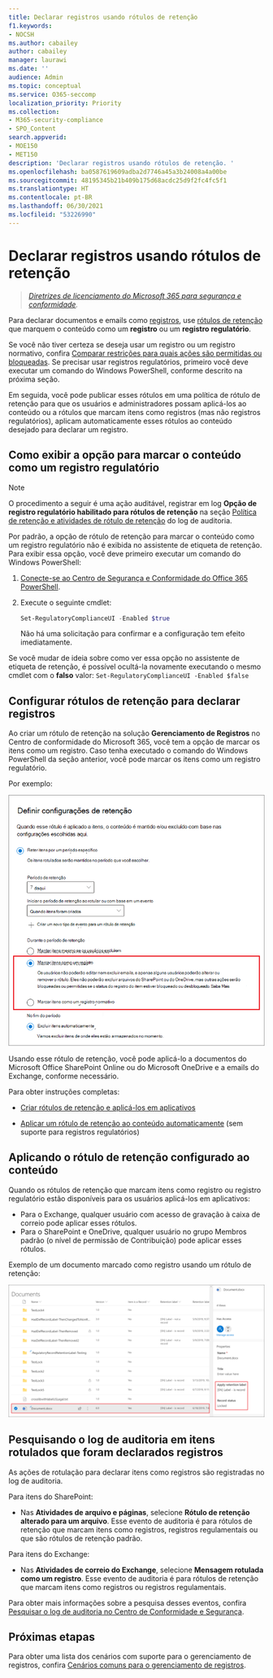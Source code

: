 ```yaml
---
title: Declarar registros usando rótulos de retenção
f1.keywords:
- NOCSH
ms.author: cabailey
author: cabailey
manager: laurawi
ms.date: ''
audience: Admin
ms.topic: conceptual
ms.service: O365-seccomp
localization_priority: Priority
ms.collection:
- M365-security-compliance
- SPO_Content
search.appverid:
- MOE150
- MET150
description: 'Declarar registros usando rótulos de retenção. '
ms.openlocfilehash: ba0587619609adba2d7746a45a3b24008a4a00be
ms.sourcegitcommit: 48195345b21b409b175d68acdc25d9f2fc4fc5f1
ms.translationtype: HT
ms.contentlocale: pt-BR
ms.lasthandoff: 06/30/2021
ms.locfileid: "53226990"
---
```

# <a name="declare-records-by-using-retention-labels"></a>Declarar registros usando rótulos de retenção

>*[Diretrizes de licenciamento do Microsoft 365 para segurança e conformidade](/office365/servicedescriptions/microsoft-365-service-descriptions/microsoft-365-tenantlevel-services-licensing-guidance/microsoft-365-security-compliance-licensing-guidance).*

Para declarar documentos e emails como [registros](records-management.md#records), use [rótulos de retenção](retention.md#retention-labels) que marquem o conteúdo como um **registro** ou um **registro regulatório**.

Se você não tiver certeza se deseja usar um registro ou um registro normativo, confira [Comparar restrições para quais ações são permitidas ou bloqueadas](records-management.md#compare-restrictions-for-what-actions-are-allowed-or-blocked). Se precisar usar registros regulatórios, primeiro você deve executar um comando do Windows PowerShell, conforme descrito na próxima seção.

Em seguida, você pode publicar esses rótulos em uma política de rótulo de retenção para que os usuários e administradores possam aplicá-los ao conteúdo ou a rótulos que marcam itens como registros (mas não registros regulatórios), aplicam automaticamente esses rótulos ao conteúdo desejado para declarar um registro.

## <a name="how-to-display-the-option-to-mark-content-as-a-regulatory-record"></a>Como exibir a opção para marcar o conteúdo como um registro regulatório

> [!NOTE]
> O procedimento a seguir é uma ação auditável, registrar em log **Opção de registro regulatório habilitado para rótulos de retenção** na seção [Política de retenção e atividades de rótulo de retenção](search-the-audit-log-in-security-and-compliance.md#retention-policy-and-retention-label-activities) do log de auditoria.

Por padrão, a opção de rótulo de retenção para marcar o conteúdo como um registro regulatório não é exibida no assistente de etiqueta de retenção. Para exibir essa opção, você deve primeiro executar um comando do Windows PowerShell:

1. [Conecte-se ao Centro de Segurança e Conformidade do Office 365 PowerShell](/powershell/exchange/office-365-scc/connect-to-scc-powershell/connect-to-scc-powershell).

2. Execute o seguinte cmdlet:

    ```powershell
    Set-RegulatoryComplianceUI -Enabled $true
    ````

    Não há uma solicitação para confirmar e a configuração tem efeito imediatamente.

Se você mudar de ideia sobre como ver essa opção no assistente de etiqueta de retenção, é possível ocultá-la novamente executando o mesmo cmdlet com o **falso** valor: `Set-RegulatoryComplianceUI -Enabled $false`

## <a name="configuring-retention-labels-to-declare-records"></a>Configurar rótulos de retenção para declarar registros

Ao criar um rótulo de retenção na solução **Gerenciamento de Registros** no Centro de conformidade do Microsoft 365, você tem a opção de marcar os itens como um registro. Caso tenha executado o comando do Windows PowerShell da seção anterior, você pode marcar os itens como um registro regulatório.

Por exemplo:

![Configurar um rótulo de retenção para marcar o conteúdo como um registro ou uma regulamentação](../media/recordversioning6.png)

Usando esse rótulo de retenção, você pode aplicá-lo a documentos do Microsoft Office SharePoint Online ou do Microsoft OneDrive e a emails do Exchange, conforme necessário.

Para obter instruções completas:

- [Criar rótulos de retenção e aplicá-los em aplicativos](create-apply-retention-labels.md)

- [Aplicar um rótulo de retenção ao conteúdo automaticamente](apply-retention-labels-automatically.md) (sem suporte para registros regulatórios)


## <a name="applying-the-configured-retention-label-to-content"></a>Aplicando o rótulo de retenção configurado ao conteúdo

Quando os rótulos de retenção que marcam itens como registro ou registro regulatório estão disponíveis para os usuários aplicá-los em aplicativos:

- Para o Exchange, qualquer usuário com acesso de gravação à caixa de correio pode aplicar esses rótulos.
- Para o SharePoint e OneDrive, qualquer usuário no grupo Membros padrão (o nível de permissão de Contribuição) pode aplicar esses rótulos.

Exemplo de um documento marcado como registro usando um rótulo de retenção:

![Painel de detalhes do documento marcado como um registro](../media/recordversioning7.png)

## <a name="searching-the-audit-log-for-labeled-items-that-were-declared-records"></a>Pesquisando o log de auditoria em itens rotulados que foram declarados registros

As ações de rotulação para declarar itens como registros são registradas no log de auditoria.

Para itens do SharePoint:
- Nas **Atividades de arquivo e páginas**, selecione **Rótulo de retenção alterado para um arquivo**. Esse evento de auditoria é para rótulos de retenção que marcam itens como registros, registros regulamentais ou que são rótulos de retenção padrão.

Para itens do Exchange:
- Nas **Atividades de correio do Exchange**, selecione **Mensagem rotulada como um registro**. Esse evento de auditoria é para rótulos de retenção que marcam itens como registros ou registros regulamentais.

Para obter mais informações sobre a pesquisa desses eventos, confira [Pesquisar o log de auditoria no Centro de Conformidade e Segurança](search-the-audit-log-in-security-and-compliance.md#file-and-page-activities).

## <a name="next-steps"></a>Próximas etapas

Para obter uma lista dos cenários com suporte para o gerenciamento de registros, confira [Cenários comuns para o gerenciamento de registros](get-started-with-records-management.md#common-scenarios-for-records-management).
